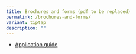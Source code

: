 ```yaml
---
title: Brochures and forms (pdf to be replaced)
permalink: /brochures-and-forms/
variant: tiptap
description: ""
---
```

<ul data-tight="true" class="tight">
<li>
<p><a href="/files/Family_Justice_Reform_Act_2023.pdf" rel="noopener noreferrer nofollow" target="_blank">Application guide</a>
</p>
</li>
</ul>
<p></p>